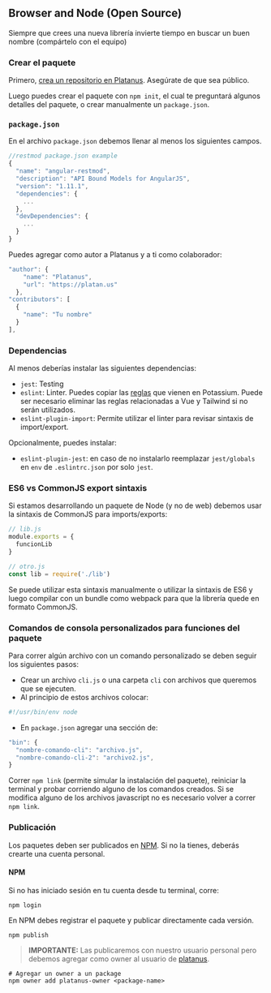 ## Browser and Node (Open Source)

Siempre que crees una nueva librería invierte tiempo en buscar un buen nombre (compártelo con el equipo)

### Crear el paquete

Primero, [crea un repositorio en Platanus](https://github.com/organizations/platanus/repositories/new). Asegúrate de que sea público.

Luego puedes crear el paquete con ```npm init```, el cual te preguntará algunos detalles del paquete, o crear manualmente un ```package.json```.

### `package.json`

En el archivo `package.json` debemos llenar al menos los siguientes campos.

```js
//restmod package.json example
{
  "name": "angular-restmod",
  "description": "API Bound Models for AngularJS",
  "version": "1.11.1",
  "dependencies": {
    ...
  },
  "devDependencies": {
    ...
  }
}
```

Puedes agregar como autor a Platanus y a ti como colaborador:

```js
"author": {
    "name": "Platanus",
    "url": "https://platan.us"
  },
"contributors": [
  {
    "name": "Tu nombre"
  }
],
```

### Dependencias 

Al menos deberías instalar las siguientes dependencias:

- ```jest```: Testing
- ```eslint```: Linter. Puedes copiar las [reglas](https://github.com/platanus/potassium/blob/master/lib/potassium/assets/.eslintrc.json) que vienen en Potassium. Puede ser necesario eliminar las reglas relacionadas a Vue y Tailwind si no serán utilizados.
- ```eslint-plugin-import```: Permite utilizar el linter para revisar sintaxis de import/export. 

Opcionalmente, puedes instalar:
- ```eslint-plugin-jest```: en caso de no instalarlo reemplazar ```jest/globals``` en ```env``` de ```.eslintrc.json``` por solo ```jest```.

### ES6 vs CommonJS export sintaxis
Si estamos desarrollando un paquete de Node (y no de web) debemos usar la sintaxis de CommonJS para imports/exports:

```js
// lib.js
module.exports = {
  funcionLib
}
```

```js
// otro.js
const lib = require('./lib')
```

Se puede utilizar esta sintaxis manualmente o utilizar la sintaxis de ES6 y luego compilar con un bundle como webpack para que la librería quede en formato CommonJS.

### Comandos de consola personalizados para funciones del paquete

Para correr algún archivo con un comando personalizado se deben seguir los siguientes pasos:
- Crear un archivo ```cli.js``` o una carpeta ```cli``` con archivos que queremos que se ejecuten.
- Al principio de estos archivos colocar:
```bash
#!/usr/bin/env node
```
- En ```package.json``` agregar una sección de:
```javascript
"bin": {
  "nombre-comando-cli": "archivo.js",
  "nombre-comando-cli-2": "archivo2.js",
}
```

Correr ```npm link``` (permite simular la instalación del paquete), reiniciar la terminal y probar corriendo alguno de los comandos creados. 
Si se modifica alguno de los archivos javascript no es necesario volver a correr ```npm link```.

### Publicación

Los paquetes deben ser publicados en [NPM](http://npmjs.com). Si no la tienes, deberás crearte una cuenta personal.

#### NPM

Si no has iniciado sesión en tu cuenta desde tu terminal, corre:

    npm login

En NPM debes registrar el paquete y publicar directamente cada versión. 

    npm publish

> **IMPORTANTE:** Las publicaremos con nuestro usuario personal pero debemos agregar como owner al usuario de [platanus](https://www.npmjs.com/~platanus-owner).

    # Agregar un owner a un package
    npm owner add platanus-owner <package-name>
